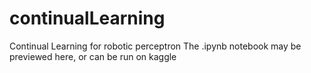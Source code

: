 # continualLearning
Continual Learning for robotic perceptron
The .ipynb notebook may be previewed here, or can be run on kaggle 
